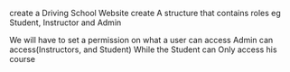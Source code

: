 create a Driving School Website
create A structure that contains roles
eg
Student, Instructor and Admin

We will have to set a permission on what a user can access
Admin can access(Instructors, and Student)
While the Student can Only access his course
